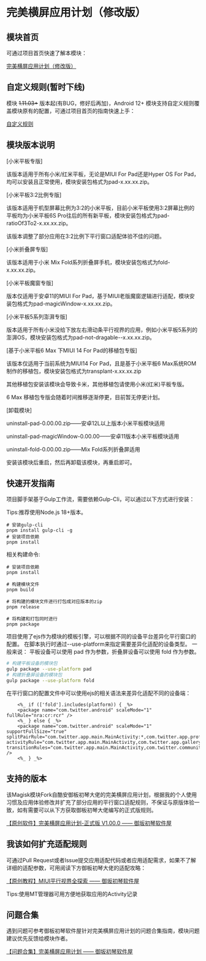 # 完美横屏应用计划（修改版）

## 模块首页

可通过项目首页快速了解本模块：

<a href="https://hyper-magic-window.sothx.com/" target="_blank">完美横屏应用计划（修改版）</a>

## 自定义规则(暂时下线)

模块 ~~1.11.03+~~ 版本起(有BUG，修好后再加)，Android 12+ 模块支持自定义规则覆盖模块原有的配置，可通过项目首页的指南快速上手：

<a href="https://hyper-magic-window.sothx.com/custom-config.html" target="_blank">自定义规则</a>


## 模块版本说明

[小米平板专版]

该版本适用于所有小米/红米平板，无论是MIUI For Pad还是Hyper OS For Pad，均可以安装且正常使用，模块安装包格式为pad-x.xx.xx.zip。

[小米平板3:2比例专版]

该版本适用于机型屏幕比例为3:2的小米平板，目前小米平板使用3:2屏幕比例的平板均为小米平板6S Pro往后的所有新平板，模块安装包格式为pad-ratioOf3To2-x.xx.xx.zip。

该版本调整了部分应用在3:2比例下平行窗口适配体验不佳的问题。

[小米折叠屏专版]

该版本适用于小米 Mix Fold系列折叠屏手机，模块安装包格式为fold-x.xx.xx.zip。

[小米平板魔窗专版]

版本仅适用于安卓11的MIUI For Pad，基于MIUI老版魔窗逻辑进行适配，模块安装包格式为pad-magicWindow-x.xx.xx.zip。

[小米平板5系列澎湃专版]

版本适用于所有小米没给下放左右滑动条平行视界的应用，例如小米平板5系列的澎湃OS，模块安装包格式为pad-not-dragable--x.xx.xx.zip。

[基于小米平板6 Max 下MIUI 14 For Pad的移植包专版]

该版本仅适用于当前系统为MIUI14 For Pad，且是基于小米平板6 Max系统ROM制作的移植包，模块安装包格式为transplant-x.xx.xx.zip

其他移植包安装该模块会导致卡米，其他移植包请使用小米(红米)平板专版。

6 Max 移植包专版会随着时间推移逐渐停更，目前暂无停更计划。

[卸载模块]

uninstall-pad-0.00.00.zip——安卓12L以上版本小米平板模块适用

uninstall-pad-magicWindow-0.00.00——安卓11版本小米平板模块适用

uninstall-fold-0.00.00.zip——Mix Fold系列折叠屏适用

安装该模块后重启，然后再卸载该模块，再重启即可。

## 快速开发指南
项目脚手架基于Gulp工作流，需要依赖Gulp-Cli，可以通过以下方式进行安装：

Tips:推荐使用Node.js 18+版本。

```base
# 安装gulp-cli
pnpm install gulp-cli -g
# 安装项目依赖
pnpm install
```

相关构建命令:

```
# 安装项目依赖
pnpm install

# 构建模块文件
pnpm build

# 将构建的模块文件进行打包成对应版本的zip
pnpm release

# 将构建和打包同时进行
pnpm package
```

项目使用了ejs作为模块的模板引擎，可以根据不同的设备平台差异化平行窗口的配置。
在脚本执行时通过--use-platform来指定需要差异化适配的设备类型。
一般来说：
平板设备可以使用 pad 作为参数，折叠屏设备可以使用 fold 作为参数。

```bash
# 构建平板设备的模块包
gulp package --use-platform pad
# 构建折叠屏设备的模块包
gulp package --use-platform fold
```

在平行窗口的配置文件中可以使用ejs的相关语法来差异化适配不同的设备端：
```ejs
    <%_ if (['fold'].includes(platform)) { _%>
    <package name="com.twitter.android" scaleMode="1" fullRule="nra:cr:rcr" />
    <%_ } else { _%>
    <package name="com.twitter.android" scaleMode="1" supportFullSize="true" splitPairRule="com.twitter.app.main.MainActivity:*,com.twitter.app.profiles.ProfileActivity:*,com.twitter.android.search.implementation.results.SearchActivity:*,com.twitter.communities.detail.CommunitiesDetailActivity:*,com.twitter.communities.search.CommunitiesSearchActivity:*,com.twitter.channels.details.ChannelsDetailsActivity:*,com.twitter.app.bookmarks.legacy.BookmarkActivity:*,com.twitter.channels.management.manage.UrtListManagementActivity:*,com.twitter.app.settings.search.SettingsSearchResultsActivity:*,com.twitter.app.settings.SettingsRootCompatActivity:*" activityRule="com.twitter.app.main.MainActivity,com.twitter.app.gallery.GalleryActivity,com.twitter.explore.immersivemediaplayer.ui.activity.ImmersiveMediaPlayerActivity,com.twitter.communities.detail.CommunitiesDetailActivity,com.twitter.creator.impl.main.MonetizationActivity,com.twitter.android.client.web.AuthenticatedTwitterSubdomainWebViewActivity,com.twitter.android.client.web.AuthenticatedTwitterSubdomainWebViewActivity,com.twitter.app.settings.SettingsRootCompatActivity,com.twitter.app.bookmarks.legacy.BookmarkActivity,com.twitter.channels.management.manage.UrtListManagementActivity,com.twitter.app.profiles.ProfileActivity,com.twitter.browser.BrowserActivity" transitionRules="com.twitter.app.main.MainActivity,com.twitter.communities.detail.CommunitiesDetailActivity,com.twitter.creator.impl.main.MonetizationActivity,com.twitter.android.client.web.AuthenticatedTwitterSubdomainWebViewActivity,com.twitter.android.client.web.AuthenticatedTwitterSubdomainWebViewActivity,com.twitter.app.settings.SettingsRootCompatActivity,com.twitter.app.bookmarks.legacy.BookmarkActivity,com.twitter.channels.management.manage.UrtListManagementActivity,com.twitter.app.profiles.ProfileActivity" />
    <%_ } _%>
```


## 支持的版本
该Magisk模块Fork自酷安御板初琴大佬的完美横屏应用计划，根据我的个人使用习惯及应用体验修改并扩充了部分应用的平行窗口适配规则，不保证与原版体验一致，如有需要可以从下方获取御板初琴大佬编写的正式版规则。

<a href="https://ybcq.github.io/2023/05/01/%E3%80%90%E5%8E%9F%E5%88%9B%E8%BD%AF%E4%BB%B6%E3%80%91%E5%AE%8C%E7%BE%8E%E6%A8%AA%E5%B1%8F%E5%BA%94%E7%94%A8%E8%AE%A1%E5%88%92-%E6%AD%A3%E5%BC%8F%E7%89%88%20V1.00.0/" target="_blank">【原创软件】完美横屏应用计划-正式版 V1.00.0 —— 御坂初琴软件屋</a>

## 我该如何扩充适配规则
可通过Pull Request或者Issue提交应用适配代码或者应用适配需求，如果不了解详细的适配参数，可用阅读下方御板初琴大佬的适配攻略：

<a href="https://ybcq.github.io/2023/02/12/%E3%80%90%E5%8E%9F%E5%88%9B%E6%95%99%E7%A8%8B%E3%80%91MIUI%E5%B9%B3%E8%A1%8C%E8%A7%86%E7%95%8C%E5%85%A8%E6%8E%A2%E7%B4%A2/" target="_blank">【原创教程】MIUI平行视界全探索 —— 御坂初琴软件屋</a>

Tips:使用MT管理器可用方便地获取应用的Activity记录

## 问题合集

遇到问题可参考御板初琴软件屋针对完美横屏应用计划的问题合集指南，模块问题建议优先反馈给模块作者。

<a href="https://ybcq.github.io/2023/03/20/%E3%80%90%E9%97%AE%E9%A2%98%E5%90%88%E9%9B%86%E3%80%91%E5%AE%8C%E7%BE%8E%E6%A8%AA%E5%B1%8F%E5%BA%94%E7%94%A8%E8%AE%A1%E5%88%92/" target="_blank">【问题合集】完美横屏应用计划 —— 御坂初琴软件屋</a>



